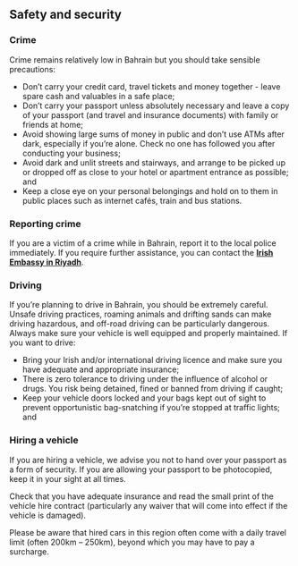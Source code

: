 ## Safety and security

### **Crime**

Crime remains relatively low in Bahrain but you should take sensible precautions:

* Don’t carry your credit card, travel tickets and money together - leave spare cash and valuables in a safe place;
* Don’t carry your passport unless absolutely necessary and leave a copy of your passport (and travel and insurance documents) with family or friends at home;
* Avoid showing large sums of money in public and don’t use ATMs after dark, especially if you’re alone. Check no one has followed you after conducting your business;
* Avoid dark and unlit streets and stairways, and arrange to be picked up or dropped off as close to your hotel or apartment entrance as possible; and
* Keep a close eye on your personal belongings and hold on to them in public places such as internet cafés, train and bus stations.

### **Reporting crime**

If you are a victim of a crime while in Bahrain, report it to the local police immediately. If you require further assistance, you can contact the [**Irish Embassy in Riyadh**](/en/saudiarabia/riyadh/).

### **Driving**

If you’re planning to drive in Bahrain, you should be extremely careful. Unsafe driving practices, roaming animals and drifting sands can make driving hazardous, and off-road driving can be particularly dangerous. Always make sure your vehicle is well equipped and properly maintained. If you want to drive:

* Bring your Irish and/or international driving licence and make sure you have adequate and appropriate insurance;
* There is zero tolerance to driving under the influence of alcohol or drugs. You risk being detained, fined or banned from driving if caught;
* Keep your vehicle doors locked and your bags kept out of sight to prevent opportunistic bag-snatching if you’re stopped at traffic lights; and

### **Hiring a vehicle**

If you are hiring a vehicle, we advise you not to hand over your passport as a form of security. If you are allowing your passport to be photocopied, keep it in your sight at all times.

Check that you have adequate insurance and read the small print of the vehicle hire contract (particularly any waiver that will come into effect if the vehicle is damaged).

Please be aware that hired cars in this region often come with a daily travel limit (often 200km – 250km), beyond which you may have to pay a surcharge.